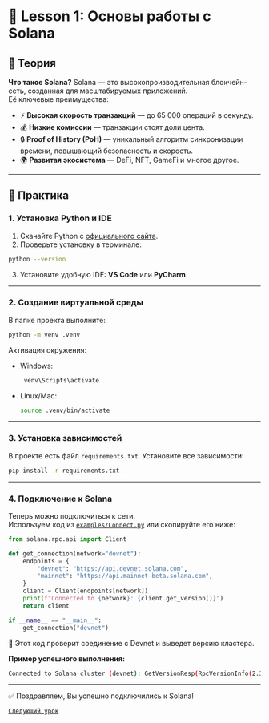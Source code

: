 # 📘 Lesson 1: Основы работы с Solana

## 🔹 Теория

**Что такое Solana?**
Solana — это высокопроизводительная блокчейн-сеть, созданная для масштабируемых приложений.  
Её ключевые преимущества:

- ⚡ **Высокая скорость транзакций** — до 65 000 операций в секунду.  
- 💰 **Низкие комиссии** — транзакции стоят доли цента.  
- 🔒 **Proof of History (PoH)** — уникальный алгоритм синхронизации времени, повышающий безопасность и скорость.  
- 🌍 **Развитая экосистема** — DeFi, NFT, GameFi и многое другое.  

---

## 🔹 Практика

### 1. Установка Python и IDE

1. Скачайте Python с [официального сайта](https://www.python.org/downloads/).  
2. Проверьте установку в терминале:

```bash
python --version
```

3. Установите удобную IDE: **VS Code** или **PyCharm**.

---

### 2. Создание виртуальной среды

В папке проекта выполните:

```bash
python -m venv .venv
```

Активация окружения:
- Windows:
  ```bash
  .venv\Scripts\activate
  ```
- Linux/Mac:
  ```bash
  source .venv/bin/activate
  ```

---

### 3. Установка зависимостей

В проекте есть файл `requirements.txt`. Установите все зависимости:

```bash
pip install -r requirements.txt
```

---

### 4. Подключение к Solana

Теперь можно подключиться к сети.  
Используем код из [`examples/Connect.py`](../examples/Connect.py) или скопируйте его ниже:

```python
from solana.rpc.api import Client

def get_connection(network="devnet"):
    endpoints = {
        "devnet": "https://api.devnet.solana.com",
        "mainnet": "https://api.mainnet-beta.solana.com",
    }
    client = Client(endpoints[network])
    print(f"Connected to {network}: {client.get_version()}")
    return client

if __name__ == "__main__":
    get_connection("devnet")
```

📌 Этот код проверит соединение с Devnet и выведет версию кластера.

**Пример успешного выполнения:**
```bash
Connected to Solana cluster (devnet): GetVersionResp(RpcVersionInfo(2.3.6))
```



---

✅ Поздравляем, Вы успешно подключились к Solana!

[`Следующий урок`](../learning/lesson2.md)

